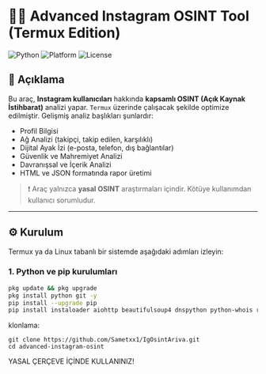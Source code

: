 # 🕵️‍♂️ Advanced Instagram OSINT Tool (Termux Edition)

![Python](https://img.shields.io/badge/Python-3.10+-blue)
![Platform](https://img.shields.io/badge/Platform-Termux%20%7C%20Linux-success)
![License](https://img.shields.io/badge/Legal%20Use%20Only-%F0%9F%9A%AB-red)

## 📌 Açıklama

Bu araç, **Instagram kullanıcıları** hakkında **kapsamlı OSINT (Açık Kaynak İstihbarat)** analizi yapar. `Termux` üzerinde çalışacak şekilde optimize edilmiştir. Gelişmiş analiz başlıkları şunlardır:

- Profil Bilgisi
- Ağ Analizi (takipçi, takip edilen, karşılıklı)
- Dijital Ayak İzi (e-posta, telefon, dış bağlantılar)
- Güvenlik ve Mahremiyet Analizi
- Davranışsal ve İçerik Analizi
- HTML ve JSON formatında rapor üretimi

> ❗ Araç yalnızca **yasal OSINT** araştırmaları içindir. Kötüye kullanımdan kullanıcı sorumludur.

---

## ⚙️ Kurulum

Termux ya da Linux tabanlı bir sistemde aşağıdaki adımları izleyin:

### 1. Python ve pip kurulumları

```bash
pkg update && pkg upgrade
pkg install python git -y
pip install --upgrade pip
pip install instaloader aiohttp beautifulsoup4 dnspython python-whois requests
```

klonlama:
```
git clone https://github.com/Sametxx1/IgOsintAriva.git
cd advanced-instagram-osint
```

YASAL ÇERÇEVE İÇİNDE KULLANINIZ!
